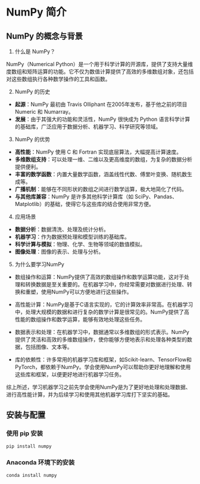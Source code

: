# NumPy 简介

## NumPy 的概念与背景

1. 什么是 NumPy？

NumPy（Numerical Python）是一个用于科学计算的开源库，提供了支持大量维度数组和矩阵运算的功能。它不仅为数值计算提供了高效的多维数组对象，还包括对这些数组执行各种数学操作的工具和函数。

2. NumPy 的历史

- **起源**：NumPy 最初由 Travis Olliphant 在2005年发布，基于他之前的项目 Numeric 和 Numarray。
- **发展**：由于其强大的功能和灵活性，NumPy 很快成为 Python 语言科学计算的基础库，广泛应用于数据分析、机器学习、科学研究等领域。

3. NumPy 的优势

- **高性能**：NumPy 使用 C 和 Fortran 实现底层算法，大幅提高计算速度。
- **多维数组支持**：可以处理一维、二维以及更高维度的数组，为复杂的数据分析提供便利。
- **丰富的数学函数**：内置大量数学函数，涵盖线性代数、傅里叶变换、随机数生成等。
- **广播机制**：能够在不同形状的数组之间进行数学运算，极大地简化了代码。
- **与其他库兼容**：NumPy 是许多其他科学计算库（如 SciPy、Pandas、Matplotlib）的基础，使得它与这些库的结合使用非常方便。

4. 应用场景

- **数据分析**：数据清洗、处理及统计分析。
- **机器学习**：作为数据预处理和模型训练的基础库。
- **科学计算与模拟**：物理、化学、生物等领域的数值模拟。
- **图像处理**：图像的表示、处理与分析。

5. 为什么要学习NumPy
   
- 数组操作和运算：NumPy提供了高效的数组操作和数学运算功能，这对于处理和转换数据是至关重要的。在机器学习中，你经常需要对数据进行处理、转换和重塑，使用NumPy可以方便地进行这些操作。

- 高性能计算：NumPy是基于C语言实现的，它的计算效率非常高。在机器学习中，处理大规模的数据和进行复杂的数学计算是很常见的。NumPy提供了高性能的数组操作和数学运算，能够有效地处理这些任务。

- 数据表示和处理：在机器学习中，数据通常以多维数组的形式表示。NumPy提供了灵活和高效的多维数组操作，使你能够方便地表示和处理各种类型的数据，包括图像、文本等。

- 库的依赖性：许多常用的机器学习库和框架，如Scikit-learn、TensorFlow和PyTorch，都依赖于NumPy。学会使用NumPy可以帮助你更好地理解和使用这些库和框架，以便更好地进行机器学习任务。

综上所述，学习机器学习之前先学会使用NumPy是为了更好地处理和处理数据、进行高性能计算，并为后续学习和使用其他机器学习库打下坚实的基础。

## 安装与配置

### 使用 pip 安装

```bash
pip install numpy
```

### Anaconda 环境下的安装

```bash
conda install numpy
```

